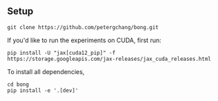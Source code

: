 ## Setup
```
git clone https://github.com/petergchang/bong.git
```
If you'd like to run the experiments on CUDA, first run:
```
pip install -U "jax[cuda12_pip]" -f https://storage.googleapis.com/jax-releases/jax_cuda_releases.html
```
To install all dependencies,
```
cd bong
pip install -e '.[dev]'
```
